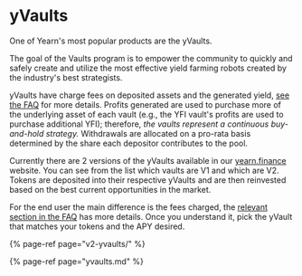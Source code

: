 # yVaults

One of Yearn's most popular products are the yVaults.

The goal of the Vaults program is to empower the community to quickly and safely create and utilize the most effective yield farming robots created by the industry's best strategists.

yVaults have charge fees on deposited assets and the generated yield, [see the FAQ](https://docs.yearn.finance/faq#what-are-the-fees) for more details. Profits generated are used to purchase more of the underlying asset of each vault \(e.g., the YFI vault's profits are used to purchase additional YFI\); therefore, _the vaults represent a continuous buy-and-hold strategy._ Withdrawals are allocated on a pro-rata basis determined by the share each depositor contributes to the pool.

Currently there are 2 versions of the yVaults available in our [yearn.finance](https://yearn.finance/vaults) website. You can see from the list which vaults are V1 and which are V2. Tokens are deposited into their respective yVaults and are then reinvested based on the best current opportunities in the market.

For the end user the main difference is the fees charged, the [relevant section in the FAQ](https://docs.yearn.finance/faq#what-are-the-fees) has more details. Once you understand it, pick the yVault that matches your tokens and the APY desired.

{% page-ref page="v2-yvaults/" %}

{% page-ref page="yvaults.md" %}
